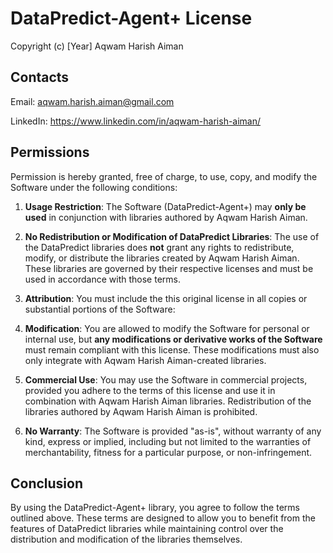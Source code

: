 # DataPredict-Agent+ License

Copyright (c) [Year] Aqwam Harish Aiman

## Contacts

Email: aqwam.harish.aiman@gmail.com

LinkedIn: https://www.linkedin.com/in/aqwam-harish-aiman/

## Permissions

Permission is hereby granted, free of charge, to use, copy, and modify the Software under the following conditions:

1. **Usage Restriction**: The Software (DataPredict-Agent+) may **only be used** in conjunction with libraries authored by Aqwam Harish Aiman.

2. **No Redistribution or Modification of DataPredict Libraries**: The use of the DataPredict libraries does **not** grant any rights to redistribute, modify, or distribute the libraries created by Aqwam Harish Aiman. These libraries are governed by their respective licenses and must be used in accordance with those terms.

3. **Attribution**: You must include the this original license in all copies or substantial portions of the Software:

4. **Modification**: You are allowed to modify the Software for personal or internal use, but **any modifications or derivative works of the Software** must remain compliant with this license. These modifications must also only integrate with Aqwam Harish Aiman-created libraries.

5. **Commercial Use**: You may use the Software in commercial projects, provided you adhere to the terms of this license and use it in combination with Aqwam Harish Aiman libraries. Redistribution of the libraries authored by Aqwam Harish Aiman is prohibited.

6. **No Warranty**: The Software is provided "as-is", without warranty of any kind, express or implied, including but not limited to the warranties of merchantability, fitness for a particular purpose, or non-infringement.

## Conclusion

By using the DataPredict-Agent+ library, you agree to follow the terms outlined above. These terms are designed to allow you to benefit from the features of DataPredict libraries while maintaining control over the distribution and modification of the libraries themselves.
